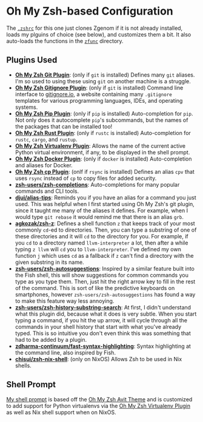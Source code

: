 # Oh My Zsh-based Configuration

The [`.zshrc`](.zshrc) for this one just clones Zgenom if it is not already installed, loads
my plguins of choice (see below), and customizes them a bit. It also auto-loads the functions in the
[`zfunc`](zfunc) directory.

## Plugins Used
- [**Oh My Zsh Git Plugin**][omz-git]: (only if `git` is installed) Defines many `git` aliases. I'm so used to using these
  using `git` on another machine is a struggle.
- [**Oh My Zsh Gitignore Plugin**][omz-gitignore]: (only if `git` is installed) Command line interface to [gitignore.io](https://gitignore.io),
  a website containing many `.gitignore` templates for various programming languages, IDEs, and operating systems.
- [**Oh My Zsh Pip Plugin**][omz-pip]: (only if `pip` is installed) Auto-completion for `pip`. Not only does it autocomplete `pip`'s subcommands,
  but the names of the packages that can be installed too!
- [**Oh My Zsh Rust Plugin**][omz-rust]: (only if `rustc` is installed) Auto-completion for `rustc`, `cargo`, and `rustup`.
- [**Oh My Zsh Virtualenv Plugin**][omz-virtualenv]: Allows the name of the current active Python virtual environment,
  if any, to be displayed in the shell prompt.
- [**Oh My Zsh Docker Plugin**][omz-docker]: (only if `docker` is installed) Auto-completion and aliases for Docker.
- [**Oh My Zsh cp Plugin**][omz-cp]: (onlf if `rsync` is installed) Defines an alias `cpv` that uses `rsync` instead of
  `cp` to copy files for added security.
- [**zsh-users/zsh-completions**][zsh-completions]: Auto-completions for many popular commands and CLI tools.
- [**djui/alias-tips**][alias-tips]: Reminds you if you have an alias for a command you just used. This was helpful
  when I first started using Oh My Zsh's git plugin, since it taught me many of the aliases it defines. For example,
  when I would type `git rebase` it would remind me that there is an alias `grb`.
- [**agkozak/zsh-z**][zsh-z]: Defines a shell function `z` that keeps track of your most commonly `cd`-ed to directories.
  Then, you can type a substring of one of these directories and it will `cd` to the directory for you. For example, if you
  `cd` to a directory named `llvm-interpreter` a lot, then after a while typing `z llvm` will `cd` you to `llvm-interpreter`.
  I've defined my own function `j` which uses `cd` as a fallback if `z` can't find a directory with the given substring in its name.
- [**zsh-users/zsh-autosuggestions**][zsh-autosuggestions]: Inspired by a similar feature built into the Fish shell, this will show
  suggestions for common commands you type as you type them. Then, just hit the right arrow key to fill in the rest of the command.
  This is sort of like the predictive keyboards on smartphones, however `zsh-users/zsh-autosuggestions` has found a way to make this
  feature way less annoying.
- [**zsh-users/zsh-history-substring-search**][zsh-history-substring-search]: At first, I didn't understand what this plugin did,
  because what it does is very subtle. When you start typing a command, if you hit the up arrow, it will cycle through all the commands in
  your shell history that start with what you've already typed. This is so intuitive you don't even think this was something that had to be
  added by a plugin.
- [**zdharma-continuum/fast-syntax-highlighting**][fast-syntax-highlighting]: Syntax highlighting at the command line, also inspired by Fish.
- [**chisui/zsh-nix-shell**][zsh-nix-shell]: (only on NixOS) Allows Zsh to be used in Nix shells.

## Shell Prompt
[My shell prompt](joeys-avit.zsh-theme) is based off the [Oh My Zsh Avit Theme][omz-avit] and is customized to add support for Python virtualenvs via the
[Oh My Zsh Virtualenv Plugin][omz-virtualenv] as well as Nix shell support when on NixOS.

[omz-git]: https://github.com/ohmyzsh/ohmyzsh/tree/master/plugins/git
[omz-gitignore]: https://github.com/ohmyzsh/ohmyzsh/tree/master/plugins/gitignore
[omz-pip]: https://github.com/ohmyzsh/ohmyzsh/tree/master/plugins/pip
[omz-rust]: https://github.com/ohmyzsh/ohmyzsh/tree/master/plugins/rust
[omz-virtualenv]: https://github.com/ohmyzsh/ohmyzsh/tree/master/plugins/virtualenv
[omz-docker]: https://github.com/ohmyzsh/ohmyzsh/tree/master/plugins/docker
[omz-cp]: https://github.com/ohmyzsh/ohmyzsh/tree/master/plugins/cp
[omz-avit]: https://github.com/ohmyzsh/ohmyzsh/blob/master/themes/avit.zsh-theme
[zsh-completions]: https://github.com/zsh-users/zsh-completions
[alias-tips]: https://github.com/djui/alias-tips
[zsh-z]: https://github.com/agkozak/zsh-z
[zsh-autosuggestions]: https://github.com/zsh-users/zsh-autosuggestions
[zsh-history-substring-search]: https://github.com/zsh-users/zsh-history-substring-search
[fast-syntax-highlighting]: https://github.com/zdharma-continuum/fast-syntax-highlighting
[zsh-nix-shell]: https://github.com/chisui/zsh-nix-shell
